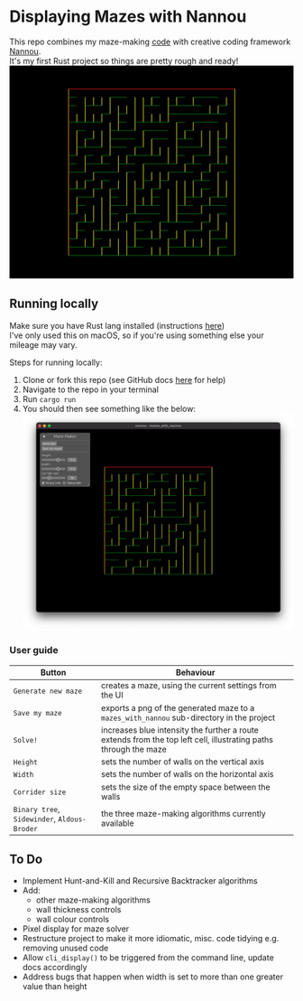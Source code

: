 # Displaying Mazes with Nannou
This repo combines my maze-making [code](https://github.com/joaoag/mazes) with creative coding framework [Nannou](https://nannou.cc/).  
It's my first Rust project so things are pretty rough and ready!
![Example maze, generated with binary tree](./example_maze.png)

## Running locally
Make sure you have Rust lang installed (instructions [here](https://www.rust-lang.org/tools/install))  
I've only used this on macOS, so if you're using something else your mileage may vary.

Steps for running locally:
1. Clone or fork this repo (see GitHub docs [here](https://docs.github.com/en/desktop/contributing-and-collaborating-using-github-desktop/adding-and-cloning-repositories/cloning-and-forking-repositories-from-github-desktop) for help)
2. Navigate to the repo in your terminal
3. Run `cargo run`
4. You should then see something like the below:
![Screenshot of the UI, set to default values](./ui_screenshot.png)

### User guide

| Button                                       | Behaviour                                                                                                        |
|----------------------------------------------|------------------------------------------------------------------------------------------------------------------|
| `Generate new maze`                          | creates a maze, using the current settings from the UI                                                           |
| `Save my maze`                               | exports a png of the generated maze to a `mazes_with_nannou` sub-directory in the project                        |
| `Solve!`                                     | increases blue intensity the further a route extends from the top left cell, illustrating paths through the maze |
| `Height`                                     | sets the number of walls on the vertical axis                                                                    |
| `Width`                                      | sets the number of walls on the horizontal axis                                                                  |
| `Corrider size`                              | sets the size of the empty space between the walls                                                               |
| `Binary tree`, `Sidewinder`, `Aldous-Broder` | the three maze-making algorithms currently available                                                             |


## To Do
* Implement Hunt-and-Kill and Recursive Backtracker algorithms
* Add:
  * other maze-making algorithms
  * wall thickness controls
  * wall colour controls
* Pixel display for maze solver
* Restructure project to make it more idiomatic, misc. code tidying e.g. removing unused code
* Allow `cli_display()` to be triggered from the command line, update docs accordingly
* Address bugs that happen when width is set to more than one greater value than height